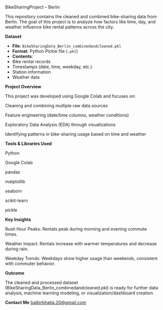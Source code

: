 BikeSharingProject – Berlin

This repository contains the cleaned and combined bike-sharing data from Berlin. The goal of this project is to analyze how factors like time, day, and weather influence bike rental patterns across the city.

**Dataset**

- **File**: `BikeSharingData_Berlin_combinedandcleaned.pkl`  
- **Format**: Python Pickle file (`.pkl`)  
- **Contents**:  
- Bike rental records  
- Timestamps (date, time, weekday, etc.)
- Station information  
- Weather data


**Project Overview**

This project was developed using Google Colab and focuses on:

Cleaning and combining multiple raw data sources

Feature engineering (date/time columns, weather conditions)

Exploratory Data Analysis (EDA) through visualizations

Identifying patterns in bike-sharing usage based on time and weather


**Tools & Libraries Used**

Python

Google Colab

pandas

matplotlib

seaborn

scikit-learn

pickle


**Key Insights**

Rush Hour Peaks: Rentals peak during morning and evening commute times.

Weather Impact: Rentals increase with warmer temperatures and decrease during rain.

Weekday Trends: Weekdays show higher usage than weekends, consistent with commuter behavior.


**Outcome**

The cleaned and processed dataset (BikeSharingData_Berlin_combinedandcleaned.pkl) is ready for further data analysis, machine learning modeling, or visualization/dashboard creation.


**Contact Me**
balbirbhatia.20@gmail.com




